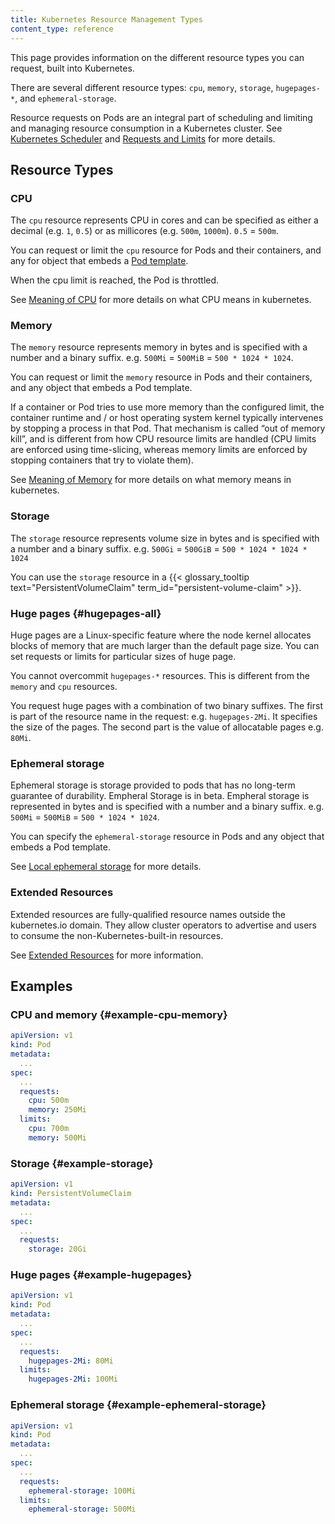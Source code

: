 ```yaml
---
title: Kubernetes Resource Management Types
content_type: reference
---
```


<!-- overview -->

This page provides information on the different resource types you can request, built into Kubernetes.

There are several different resource types: `cpu`, `memory`, `storage`, `hugepages-*`, and `ephemeral-storage`.

Resource requests on Pods are an integral part of scheduling and 
limiting and managing resource consumption in a Kubernetes 
cluster. 
See [Kubernetes Scheduler](/docs/concepts/scheduling-eviction/kube-scheduler/) and [Requests and Limits](/docs/concepts/configuration/manage-resources-containers/#requests-and-limits) for more details.

<!-- body -->
## Resource Types

### CPU
The `cpu` resource represents CPU in cores and can be specified as either a decimal (e.g. `1`, `0.5`) or as millicores (e.g. `500m`, `1000m`). `0.5` = `500m`.

You can request or limit the `cpu` resource for Pods and their containers, and any for object that
embeds a [Pod template](/docs/concepts/workloads/pods/#pod-templates).

When the cpu limit is reached, the Pod is throttled.

See [Meaning of CPU](/docs/concepts/configuration/manage-resources-containers/#meaning-of-cpu) for
more details on what CPU means in kubernetes.

### Memory
The `memory` resource represents memory in bytes and is specified with a number and a binary
suffix. e.g. `500Mi` = `500MiB` = `500 * 1024 * 1024`.

You can request or limit the `memory` resource in Pods and their containers, and any object that
embeds a Pod template.

If a container or Pod tries to use more memory than the configured limit, the
container runtime and / or host operating system kernel typically intervenes by
stopping a process in that Pod. That mechanism is called
“out of memory kill”, and is different from how CPU resource limits are handled
(CPU limits are enforced using time-slicing, whereas memory limits are enforced
by stopping containers that try to violate them).

See [Meaning of Memory](/docs/concepts/configuration/manage-resources-containers/#meaning-of-memory) for more details on what memory means in kubernetes.

### Storage
The `storage` resource represents volume size in bytes and is specified with a number and a binary
suffix. e.g. `500Gi` = `500GiB` = `500 * 1024 * 1024 * 1024`

You can use the `storage` resource in a
{{< glossary_tooltip text="PersistentVolumeClaim" term_id="persistent-volume-claim" >}}.

### Huge pages {#hugepages-all}

Huge pages are a Linux-specific feature where the node
kernel allocates blocks of memory that are much larger than the
default page size. You can set requests or limits for particular sizes
of huge page.

You cannot overcommit `hugepages-*` resources. This is different from the `memory` and `cpu` resources.

You request huge pages with a combination of two binary
suffixes. The first is part of the resource name in the request:
e.g. `hugepages-2Mi`. It specifies the size of the pages. The second part is the value of allocatable pages e.g. `80Mi`.

### Ephemeral storage

Ephemeral storage is storage provided to pods that has no
long-term guarantee of durability. Empheral Storage is in beta.
Empheral storage is represented in bytes and is specified with a
number and a binary suffix. e.g. `500Mi` = `500MiB` = `500 * 1024 * 1024`.

You can specify the `ephemeral-storage` resource in Pods and any object that embeds a Pod template.

See [Local ephemeral storage](/docs/concepts/configuration/manage-resources-containers/#local-ephemeral-storage) for more details.

### Extended Resources

Extended resources are fully-qualified resource names outside the kubernetes.io domain.
They allow cluster operators to advertise and users to consume the non-Kubernetes-built-in
resources.

See [Extended Resources](/docs/concepts/configuration/manage-resources-containers/#extended-resources) for more information.

## Examples
### CPU and memory  {#example-cpu-memory}

```yaml
apiVersion: v1
kind: Pod
metadata:
  ...
spec:
  ...
  requests:
    cpu: 500m
    memory: 250Mi
  limits:
    cpu: 700m
    memory: 500Mi
```

### Storage {#example-storage}

```yaml
apiVersion: v1
kind: PersistentVolumeClaim
metadata:
  ...
spec:
  ...
  requests:
    storage: 20Gi
```

### Huge pages {#example-hugepages}
```yaml
apiVersion: v1
kind: Pod
metadata:
  ...
spec:
  ...
  requests:
    hugepages-2Mi: 80Mi
  limits:
    hugepages-2Mi: 100Mi
```

### Ephemeral storage {#example-ephemeral-storage}

```yaml
apiVersion: v1
kind: Pod
metadata:
  ...
spec:
  ...
  requests:
    ephemeral-storage: 100Mi
  limits:
    ephemeral-storage: 500Mi
```

